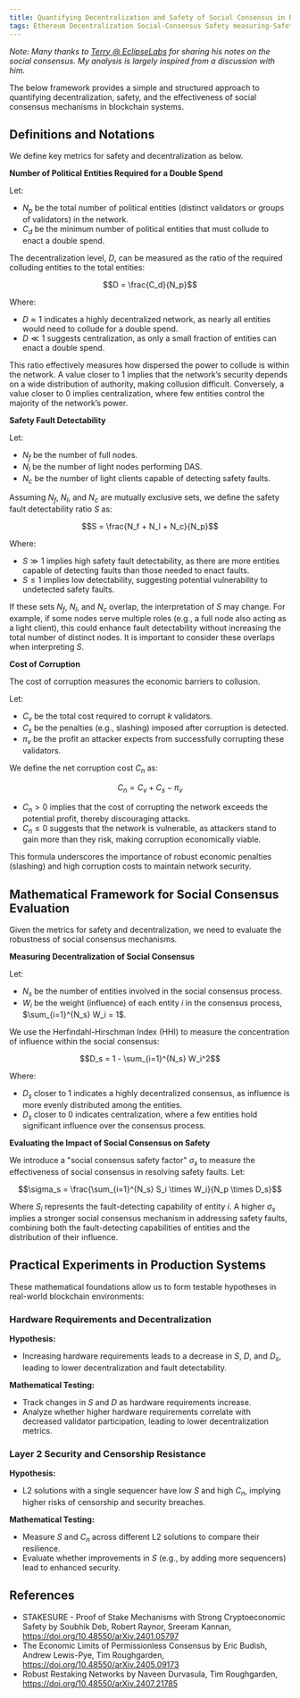 ```yaml
---
title: Quantifying Decentralization and Safety of Social Consensus in Blockchains
tags: Ethereum Decentralization Social-Consensus Safety measuring-Safety measuring-Decentralization
---
```


_Note: Many thanks to  [Terry @ EclipseLabs](https://x.com/0xtaetaehoho)  for sharing his notes on the social consensus. My analysis is largely inspired from a discussion with him._

The below framework provides a simple and structured approach to quantifying decentralization, safety, and the effectiveness of social consensus mechanisms in blockchain systems. 

## Definitions and Notations

We define key metrics for safety and decentralization as below.

**Number of Political Entities Required for a Double Spend**

Let:
- $N_p$ be the total number of political entities (distinct validators or groups of validators) in the network.
- $C_d$ be the minimum number of political entities that must collude to enact a double spend.

The decentralization level, $D$, can be measured as the ratio of the required colluding entities to the total entities:


$$D = \frac{C_d}{N_p}$$

Where:
- $D \approx 1$ indicates a highly decentralized network, as nearly all entities would need to collude for a double spend.
- $D \ll 1$ suggests centralization, as only a small fraction of entities can enact a double spend.

This ratio effectively measures how dispersed the power to collude is within the network. A value closer to 1 implies that the network’s security depends on a wide distribution of authority, making collusion difficult. Conversely, a value closer to 0 implies centralization, where few entities control the majority of the network’s power.

**Safety Fault Detectability**

Let:
- $N_f$ be the number of full nodes.
- $N_l$ be the number of light nodes performing DAS.
- $N_c$ be the number of light clients capable of detecting safety faults.

Assuming $N_f$, $N_l$, and $N_c$ are mutually exclusive sets, we define the safety fault detectability ratio $S$ as:


$$S = \frac{N_f + N_l + N_c}{N_p}$$


Where:
- $S \gg 1$ implies high safety fault detectability, as there are more entities capable of detecting faults than those needed to enact faults.
- $S \leq 1$ implies low detectability, suggesting potential vulnerability to undetected safety faults.

If these sets $N_f$, $N_l$, and $N_c$ overlap, the interpretation of $S$ may change. For example, if some nodes serve multiple roles (e.g., a full node also acting as a light client), this could enhance fault detectability without increasing the total number of distinct nodes. It is important to consider these overlaps when interpreting $S$.


**Cost of Corruption**

The cost of corruption measures the economic barriers to collusion. 

Let:
- $C_v$ be the total cost required to corrupt $k$ validators.
- $C_s$ be the penalties (e.g., slashing) imposed after corruption is detected.
- $\pi_v$ be the profit an attacker expects from successfully corrupting these validators.

We define the net corruption cost $C_n$ as:


$$C_n = C_v + C_s - \pi_v$$


- $C_n > 0$  implies that the cost of corrupting the network exceeds the potential profit, thereby discouraging attacks.
- $C_n \leq 0$  suggests that the network is vulnerable, as attackers stand to gain more than they risk, making corruption economically viable.

This formula underscores the importance of robust economic penalties (slashing) and high corruption costs to maintain network security.
  

## Mathematical Framework for Social Consensus Evaluation

Given the metrics for safety and decentralization, we need to evaluate the robustness of social consensus mechanisms.

**Measuring Decentralization of Social Consensus**

Let:
- $N_s$ be the number of entities involved in the social consensus process.
- $W_i$ be the weight (influence) of each entity $i$ in the consensus process, $\sum_{i=1}^{N_s} W_i = 1$.

We use the Herfindahl-Hirschman Index (HHI) to measure the concentration of influence within the social consensus:

$$D_s = 1 - \sum_{i=1}^{N_s} W_i^2$$

Where:
- $D_s$ closer to 1 indicates a highly decentralized consensus, as influence is more evenly distributed among the entities.
- $D_s$ closer to 0 indicates centralization, where a few entities hold significant influence over the consensus process.


**Evaluating the Impact of Social Consensus on Safety**

We introduce a "social consensus safety factor" $\sigma_s$ to measure the effectiveness of social consensus in resolving safety faults. Let:


$$\sigma_s = \frac{\sum_{i=1}^{N_s} S_i \times W_i}{N_p \times D_s}$$


Where $S_i$ represents the fault-detecting capability of entity $i$. A higher $\sigma_s$ implies a stronger social consensus mechanism in addressing safety faults, combining both the fault-detecting capabilities of entities and the distribution of their influence.

## Practical Experiments in Production Systems

These mathematical foundations allow us to form testable hypotheses in real-world blockchain environments:

### Hardware Requirements and Decentralization

**Hypothesis:**
- Increasing hardware requirements leads to a decrease in $S$, $D$, and $D_s$, leading to lower decentralization and fault detectability.

**Mathematical Testing:**
- Track changes in $S$ and $D$ as hardware requirements increase.
- Analyze whether higher hardware requirements correlate with decreased validator participation, leading to lower decentralization metrics.

### Layer 2 Security and Censorship Resistance

**Hypothesis:**
- L2 solutions with a single sequencer have low $S$ and high $C_n$, implying higher risks of censorship and security breaches.

**Mathematical Testing:**
- Measure $S$ and $C_n$ across different L2 solutions to compare their resilience.
- Evaluate whether improvements in $S$ (e.g., by adding more sequencers) lead to enhanced security.


## References
- STAKESURE - Proof of Stake Mechanisms with Strong Cryptoeconomic Safety by Soubhik Deb, Robert Raynor, Sreeram Kannan,     
https://doi.org/10.48550/arXiv.2401.05797
- The Economic Limits of Permissionless Consensus by Eric Budish, Andrew Lewis-Pye, Tim Roughgarden,     
https://doi.org/10.48550/arXiv.2405.09173
- Robust Restaking Networks by Naveen Durvasula, Tim Roughgarden,     
https://doi.org/10.48550/arXiv.2407.21785

